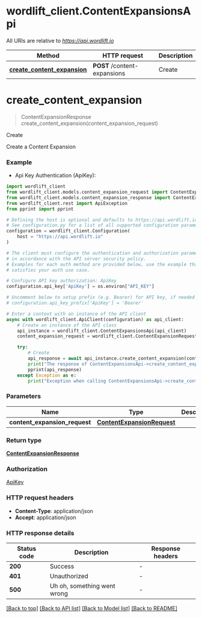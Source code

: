 # wordlift_client.ContentExpansionsApi

All URIs are relative to *https://api.wordlift.io*

Method | HTTP request | Description
------------- | ------------- | -------------
[**create_content_expansion**](ContentExpansionsApi.md#create_content_expansion) | **POST** /content-expansions | Create


# **create_content_expansion**
> ContentExpansionResponse create_content_expansion(content_expansion_request)

Create

Create a Content Expansion

### Example

* Api Key Authentication (ApiKey):

```python
import wordlift_client
from wordlift_client.models.content_expansion_request import ContentExpansionRequest
from wordlift_client.models.content_expansion_response import ContentExpansionResponse
from wordlift_client.rest import ApiException
from pprint import pprint

# Defining the host is optional and defaults to https://api.wordlift.io
# See configuration.py for a list of all supported configuration parameters.
configuration = wordlift_client.Configuration(
    host = "https://api.wordlift.io"
)

# The client must configure the authentication and authorization parameters
# in accordance with the API server security policy.
# Examples for each auth method are provided below, use the example that
# satisfies your auth use case.

# Configure API key authorization: ApiKey
configuration.api_key['ApiKey'] = os.environ["API_KEY"]

# Uncomment below to setup prefix (e.g. Bearer) for API key, if needed
# configuration.api_key_prefix['ApiKey'] = 'Bearer'

# Enter a context with an instance of the API client
async with wordlift_client.ApiClient(configuration) as api_client:
    # Create an instance of the API class
    api_instance = wordlift_client.ContentExpansionsApi(api_client)
    content_expansion_request = wordlift_client.ContentExpansionRequest() # ContentExpansionRequest | 

    try:
        # Create
        api_response = await api_instance.create_content_expansion(content_expansion_request)
        print("The response of ContentExpansionsApi->create_content_expansion:\n")
        pprint(api_response)
    except Exception as e:
        print("Exception when calling ContentExpansionsApi->create_content_expansion: %s\n" % e)
```



### Parameters


Name | Type | Description  | Notes
------------- | ------------- | ------------- | -------------
 **content_expansion_request** | [**ContentExpansionRequest**](ContentExpansionRequest.md)|  | 

### Return type

[**ContentExpansionResponse**](ContentExpansionResponse.md)

### Authorization

[ApiKey](../README.md#ApiKey)

### HTTP request headers

 - **Content-Type**: application/json
 - **Accept**: application/json

### HTTP response details

| Status code | Description | Response headers |
|-------------|-------------|------------------|
**200** | Success |  -  |
**401** | Unauthorized |  -  |
**500** | Uh oh, something went wrong |  -  |

[[Back to top]](#) [[Back to API list]](../README.md#documentation-for-api-endpoints) [[Back to Model list]](../README.md#documentation-for-models) [[Back to README]](../README.md)

